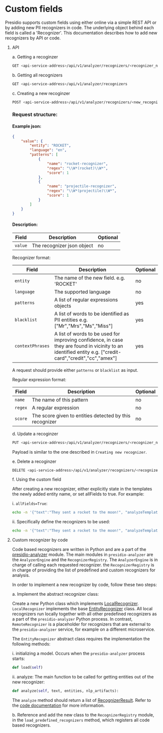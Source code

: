 # Custom fields

Presidio supports custom fields using either online via a simple REST API or by adding new PII recognizers in code. The underlying object behind each field is called a 'Recognizer'. This documentation describes how to add new recognizers by API or code.
 
1. API

    a. Getting a recoginzer

    ```sh
    GET <api-service-address>/api/v1/analyzer/recognizers/<recognizer_name>
    ```

    b. Getting all recognizers

    ```sh
    GET <api-service-address>/api/v1/analyzer/recognizers
    ```

    c. Creating a new recoginzer

    ```sh
    POST <api-service-address>/api/v1/analyzer/recognizers/<new_recognizer_name>
    ```

    ### Request structure:

    #### Example json:

    ```json
    {
        "value": {
            "entity": "ROCKET",
            "language": "en",
            "patterns": [
                {
                    "name": "rocket-recognizer",
                    "regex": "\\W*(rocket)\\W*",
                    "score": 1
                },
                {
                    "name": "projectile-recognizer",
                    "regex": "\\W*(projectile)\\W*",
                    "score": 1
                }
            ]
        }
    }
    ```

    #### Description:

    | Field          | Description                                                       | Optional   |
    | -------------- | ----------------------------------------------------------------- | ---------- |
    | `value` | The recognizer json object                         | no        |

    Recognizer format:

    | Field          | Description                                                       | Optional   |
    | -------------- | ----------------------------------------------------------------- | ---------- |
    | `entity` | The name of the new field. e.g. 'ROCKET'                         | no        |
    | `language` | The supported language                         | no        |
    | `patterns` | A list of regular expressions objects                         | yes        |
    | `blacklist` | A list of words to be identified as PII entities e.g. ["Mr","Mrs","Ms","Miss"]                         | yes        |
    | `contextPhrases` | A list of words to be used for improving confidence, in case they are found in vicinity to an identified entity e.g. ["credit-card","credit","cc","amex"]                         | yes        |

    A request should provide either `patterns` or `blacklist` as input.


    Regular expression format:

    | Field          | Description                                                       | Optional   |
    | -------------- | ----------------------------------------------------------------- | ---------- |
    | `name` | The name of this pattern                         | no        |
    | `regex` | A regular expression                         | no        |
    | `score` | The score given to entities detected by this recognizer                         | no        |

    d. Update a recoginzer

    ```sh
    PUT <api-service-address>/api/v1/analyzer/recognizers/<recognizer_name>
    ```

    Payload is similar to the one described in  `Creating new recognizer`.

    e.  Delete a recoginzer

    ```sh
    DELETE <api-service-address>/api/v1/analyzer/recognizers/<recognizer_name>
    ```

    f. Using the custom field

    After creating a new recognizer, either explicitly state in the templates the newly added entity name, or set allFields to true. For example:

    i. `allFields=True`:

    ```sh
    echo -n '{"text":"They sent a rocket to the moon!", "analyzeTemplate":{"allFields":true}  }' | http <api-service-address>/api/v1/projects/<my-project>/analyze
    ```

    ii. Specifically define the recognizers to be used:

    ```sh
    echo -n '{"text":"They sent a rocket to the moon!", "analyzeTemplate":{"fields":[{"name": "ROCKET"}]}}' | http <api-service-address>/api/v1/projects/<my-project>/analyze    
    ```

2. Custom recognizer by code

    Code based recognizers are written in Python and are a part of the [presidio-analyzer](../presidio-analyzer) module. The main modules in `presidio-analyzer` are the `AnalyzerEngine` and the `RecognizerRegistry`. The `AnalyzerEngine` is in charge of calling each requested recognizer. the `RecognizerRegistry` is in charge of providing the list of predefined and custom recognizers for analysis.

    In order to implement a new recognizer by code, follow these two steps:

    a. Implement the abstract recognizer class:

    Create a new Python class which implements [LocalRecognizer](../presidio-analyzer/analyzer/local_recognizer.py). `LocalRecognizer` implements the base [EntityRecognizer](../presidio-analyzer/analyzer/entity_recognizer.py) class. All local recognizers run locally together with all other predefined recognizers as a part of the `presidio-analyzer` Python process. In contrast, `RemoteRecognizer` is a placeholder for recognizers that are external to the `presidio-analyzer` service, for example on a different microservice.

    The `EntityRecognizer` abstract class requires the implementation the following methods:

    i. initializing a model. Occurs when the `presidio-analyzer` process starts:

    ```python
    def load(self)
    ```

    ii. analyze: The main function to be called for getting entities out of the new recognizer:

    ```python
    def analyze(self, text, entities, nlp_artifacts):
    ```

    The `analyze` method should return a list of [RecognizerResult](../presidio-analyzer/analyzer/recognizer_result.py). Refer to the [code documentation](../presidio-analyzer/analyzer/entity_recognizer.py) for more information.

    b. Reference and add the new class to the `RecognizerRegistry` module, in the `load_predefined_recognizers` method, which registers all code based recognizers.


    